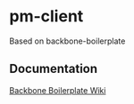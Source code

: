 pm-client
=========

Based on backbone-boilerplate
## Documentation ##

[Backbone Boilerplate Wiki](https://github.com/backbone-boilerplate/backbone-boilerplate/wiki)
